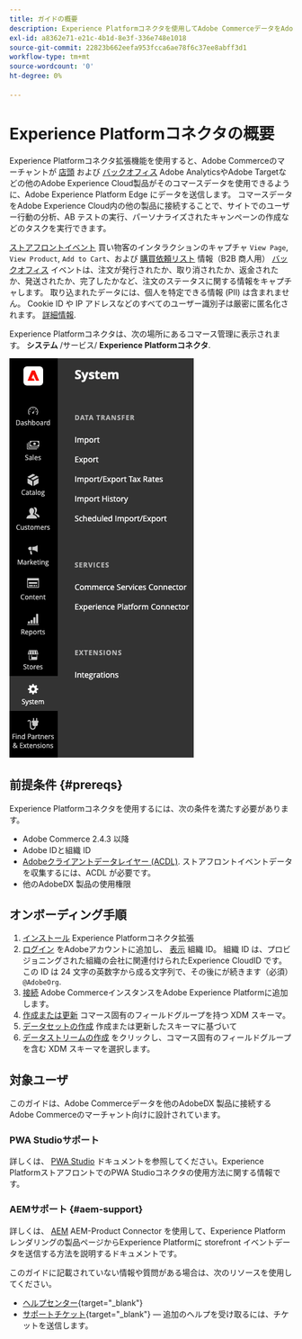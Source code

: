 ```yaml
---
title: ガイドの概要
description: Experience Platformコネクタを使用してAdobe CommerceデータをAdobe Experience Platformに統合する方法について説明します。
exl-id: a8362e71-e21c-4b1d-8e3f-336e748e1018
source-git-commit: 22823b662eefa953fcca6ae78f6c37ee8abff3d1
workflow-type: tm+mt
source-wordcount: '0'
ht-degree: 0%

---
```


# Experience Platformコネクタの概要

Experience Platformコネクタ拡張機能を使用すると、Adobe Commerceのマーチャントが [店頭](events.md#storefront-events) および [バックオフィス](events.md#back-office-events) Adobe AnalyticsやAdobe Targetなどの他のAdobe Experience Cloud製品がそのコマースデータを使用できるように、Adobe Experience Platform Edge にデータを送信します。 コマースデータをAdobe Experience Cloud内の他の製品に接続することで、サイトでのユーザー行動の分析、AB テストの実行、パーソナライズされたキャンペーンの作成などのタスクを実行できます。

[ストアフロントイベント](events.md#storefront-events) 買い物客のインタラクションのキャプチャ `View Page`, `View Product`, `Add to Cart`、および [購買依頼リスト](events.md#b2b-events) 情報（B2B 商人用） [バックオフィス](events.md#back-office-events) イベントは、注文が発行されたか、取り消されたか、返金されたか、発送されたか、完了したかなど、注文のステータスに関する情報をキャプチャします。 取り込まれたデータには、個人を特定できる情報 (PII) は含まれません。 Cookie ID や IP アドレスなどのすべてのユーザー識別子は厳密に匿名化されます。 [詳細情報](https://www.adobe.com/privacy/experience-cloud.html).

Experience Platformコネクタは、次の場所にあるコマース管理に表示されます。 **システム** /サービス/ **Experience Platformコネクタ**.

![Experience Platformコネクタ拡張機能の管理ビュー](assets/epc-adminui.png)

## 前提条件 {#prereqs}

Experience Platformコネクタを使用するには、次の条件を満たす必要があります。

- Adobe Commerce 2.4.3 以降
- Adobe IDと組織 ID
- [Adobeクライアントデータレイヤー (ACDL)](https://experienceleague.adobe.com/docs/experience-platform/tags/extensions/client/client-data-layer/overview.html). ストアフロントイベントデータを収集するには、ACDL が必要です。
- 他のAdobeDX 製品の使用権限

## オンボーディング手順

1. [インストール](install.md) Experience Platformコネクタ拡張
1. [ログイン](https://helpx.adobe.com/manage-account/using/access-adobe-id-account.html) をAdobeアカウントに追加し、 [表示](https://experienceleague.adobe.com/docs/core-services/interface/administration/organizations.html#concept_EA8AEE5B02CF46ACBDAD6A8508646255) 組織 ID。 組織 ID は、プロビジョニングされた組織の会社に関連付けられたExperience CloudID です。 この ID は 24 文字の英数字から成る文字列で、その後にが続きます（必須） `@AdobeOrg`.
1. [接続](connect-data.md) Adobe CommerceインスタンスをAdobe Experience Platformに追加します。
1. [作成または更新](update-xdm.md) コマース固有のフィールドグループを持つ XDM スキーマ。
1. [データセットの作成](https://experienceleague.adobe.com/docs/platform-learn/implement-mobile-sdk/experience-cloud/platform.html#create-a-dataset) 作成または更新したスキーマに基づいて
1. [データストリームの作成](https://experienceleague.adobe.com/docs/experience-platform/edge/datastreams/overview.html) をクリックし、コマース固有のフィールドグループを含む XDM スキーマを選択します。

## 対象ユーザ

このガイドは、Adobe Commerceデータを他のAdobeDX 製品に接続するAdobe Commerceのマーチャント向けに設計されています。

### PWA Studioサポート

詳しくは、 [PWA Studio](https://developer.adobe.com/commerce/pwa-studio/integrations/adobe-commerce/aep/) ドキュメントを参照してください。Experience PlatformストアフロントでのPWA Studioコネクタの使用方法に関する情報です。

### AEMサポート {#aem-support}

詳しくは、 [AEM](https://experienceleague.adobe.com/docs/experience-manager-cloud-service/content/content-and-commerce/integrations/aep.html) AEM-Product Connector を使用して、Experience Platformレンダリングの製品ページからExperience Platformに storefront イベントデータを送信する方法を説明するドキュメントです。

このガイドに記載されていない情報や質問がある場合は、次のリソースを使用してください。

- [ヘルプセンター](https://experienceleague.adobe.com/docs/commerce-knowledge-base/kb/overview.html){target="_blank"}
- [サポートチケット](https://experienceleague.adobe.com/docs/commerce-knowledge-base/kb/help-center-guide/magento-help-center-user-guide.html#submit-ticket){target="_blank"} — 追加のヘルプを受け取るには、チケットを送信します。

